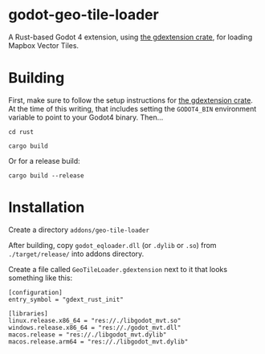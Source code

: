 # godot-geo-tile-loader

A Rust-based Godot 4 extension, using [the gdextension crate](https://github.com/godot-rust/gdextension), for loading Mapbox Vector Tiles.

# Building

First, make sure to follow the setup instructions for [the gdextension crate](https://github.com/godot-rust/gdextension). At the time of this writing, that includes setting the `GODOT4_BIN` environment variable to point to your Godot4 binary.
Then...

`cd rust`

`cargo build`

Or for a release build:

`cargo build --release`

# Installation

Create a directory `addons/geo-tile-loader`

After building, copy `godot_eqloader.dll` (or `.dylib` or `.so`) from `./target/release/` into addons directory.

Create a file called `GeoTileLoader.gdextension` next to it that looks something like this:

```
[configuration]
entry_symbol = "gdext_rust_init"

[libraries]
linux.release.x86_64 = "res://./libgodot_mvt.so"
windows.release.x86_64 = "res://./godot_mvt.dll"
macos.release = "res://./libgodot_mvt.dylib"
macos.release.arm64 = "res://./libgodot_mvt.dylib"
```
